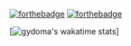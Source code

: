 [![forthebadge](https://forthebadge.com/images/badges/built-with-grammas-recipe.svg)](https://forthebadge.com)
[![forthebadge](https://forthebadge.com/images/badges/not-a-bug-a-feature.svg)](https://forthebadge.com)



[![gydoma's wakatime stats](https://github-readme-stats.vercel.app/api/wakatime?username=gydoma&layout=compact)]
